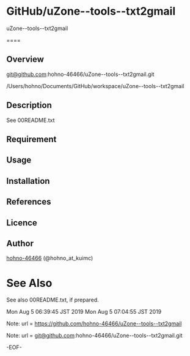 
# GitHub/uZone--tools--txt2gmail

uZone--tools--txt2gmail

====

## Overview

git@github.com:hohno-46466/uZone--tools--txt2gmail.git

/Users/hohno/Documents/GitHub/workspace/uZone--tools--txt2gmail

## Description

See 00README.txt

## Requirement

## Usage

## Installation

## References

## Licence

## Author

[hohno-46466](https://github.com/hohno-46466) (@hohno_at_kuimc)

# See Also

See also 00README.txt, if prepared.

Mon Aug  5 06:39:45 JST 2019
Mon Aug  5 07:04:55 JST 2019

Note: 	url = https://github.com/hohno-46466/uZone--tools--txt2gmail

Note:   url = git@github.com:hohno-46466/uZone--tools--txt2gmail.git

-EOF-
